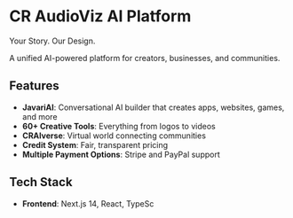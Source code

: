 # CR AudioViz AI Platform

Your Story. Our Design.

A unified AI-powered platform for creators, businesses, and communities.

## Features

- **JavariAI**: Conversational AI builder that creates apps, websites, games, and more
- **60+ Creative Tools**: Everything from logos to videos
- **CRAIverse**: Virtual world connecting communities
- **Credit System**: Fair, transparent pricing
- **Multiple Payment Options**: Stripe and PayPal support

## Tech Stack

- **Frontend**: Next.js 14, React, TypeSc

<!-- Build trigger: 1761350963 -->


<!-- Preview Deployment Trigger: 2025-10-25 02:08:43 -->

<!-- Preview Deploy: 2025-10-25 02:25:02 -->


<!-- TEST DEPLOY: 2025-10-25 03:38:12 UTC -->

<!-- TEST: Tracing deployment - 2025-10-25 03:42:24 UTC -->